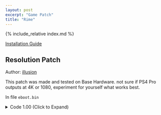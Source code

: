 ```yaml
---
layout: post
excerpt: "Game Patch"
title: "Rime"
---
```


<!-- # {{ page.title }} -->

{% include_relative index.md %}

[Installation Guide](/install-instructions/)

## Resolution Patch

Author: [illusion](https://twitter.com/illusion0002)

This patch was made and tested on Base Hardware. not sure if PS4 Pro outputs at 4K or 1080, experiment for yourself what works best.

In file `eboot.bin`

<details>
<summary>Code 1.00 (Click to Expand)</summary>

{% highlight none %}
48 8B 1D 82 FF 26 02

# 720p for Base PS4

C7 03 0A 57 85 42 90

# 900p for PS4 Pro

C7 03 7F AA A6 42 90

# 0A 57 85 42 = 66.67f
# 7F AA A6 42 = 83.33f 900p
{% endhighlight %}

</details>
